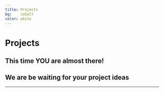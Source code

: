 ```yaml
---
title: Projects
bg:    cobalt
color: white
---
```

# Projects

## This time YOU are almost there!

## We are be waiting for your project ideas  

---